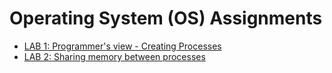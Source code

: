 # Operating System (OS) Assignments

* [LAB 1: Programmer's view - Creating Processes](https://github.com/Maxime-Hrt/ece-os-heurtevent-lecoq/blob/Maxence/Lab1/README.md)
* [LAB 2: Sharing memory between processes](https://github.com/Maxime-Hrt/ece-os-heurtevent-lecoq/blob/Maxence/Lab2/README.md)

